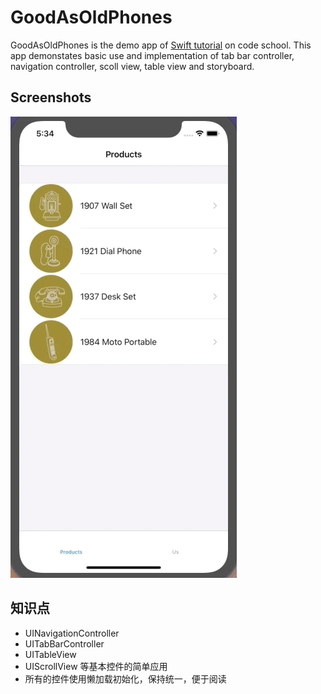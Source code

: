 GoodAsOldPhones
==========

GoodAsOldPhones is the demo app of [Swift tutorial](https://www.codeschool.com/courses/app-evolution-with-swift) on code school. This app demonstates basic use and implementation of tab bar controller, navigation controller, scoll view, table view and storyboard.

## Screenshots

![GoodAsOldPhones](../photo/GoodAsOldPhones.gif)

## 知识点

- UINavigationController
- UITabBarController
- UITableView
- UIScrollView  等基本控件的简单应用
- 所有的控件使用懒加载初始化，保持统一，便于阅读